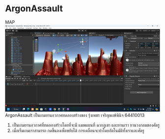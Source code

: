 # ArgonAssault
 MAP
<img src=/Map2.png>
ArgonAssault เป็นเกมยานอวกาศทดลองสร้างของ รุ่งเพชร เจริญพงษ์พินิจ 64410013
1. เป็นเกมยานอวกาศที่ทดลองสร้างโดยที่จะมี แมพแผนที่ ฉากภูเขา และยานเรา ยานวงกลมของศัตรู
2. เมื่อเริ่มเกมเราสามารถ กดขึ้นลงเพื่อขยับได้ การเคลื่อนจะทำโดยอัตโนมัติทั้งเราและศัตรู
